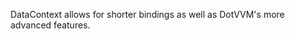 ﻿---
Title: Profile Detail
Image: /images/Icons/ico-lesson-2.svg
---

DataContext allows for shorter bindings as well as DotVVM's more advanced features.